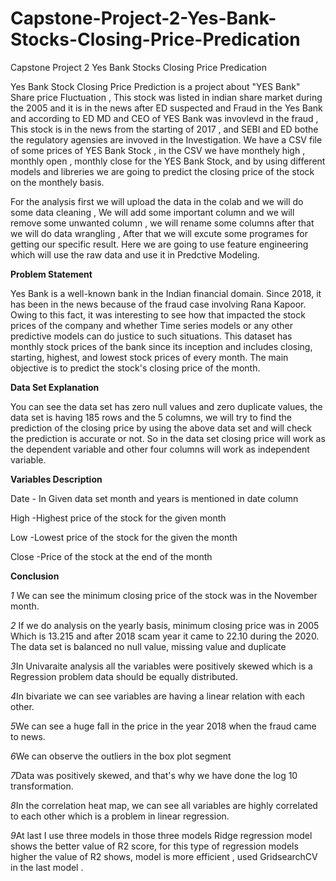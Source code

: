 # Capstone-Project-2-Yes-Bank-Stocks-Closing-Price-Predication
Capstone Project 2 Yes Bank Stocks Closing Price Predication

Yes Bank Stock Closing Price Prediction is a project about "YES Bank" Share price Fluctuation , This stock was listed in indian share market during the 2005 and it is in the news after ED suspected and Fraud in the Yes Bank and according to ED MD and CEO of YES Bank was invovlevd in the fraud , This stock is in the news from the starting of 2017 , and SEBI and ED bothe the regulatory agensies are invoved in the Investigation. We have a CSV file of some prices of YES Bank Stock , in the CSV we have monthely high , monthly open , monthly close for the YES Bank Stock, and by using different models and libreries we are going to predict the closing price of the stock on the monthely basis.

For the analysis first we will upload the data in the colab and we will do some data cleaning , We will add some important column and we will remove some unwanted column , we will rename some columns after that we will do data wrangling , After that we will excute some programes for getting our specific result. Here we are going to use feature engineering which will use the raw data and use it in Predctive Modeling.

**Problem Statement**

Yes Bank is a well-known bank in the Indian financial domain. Since 2018, it has been in the news because of the fraud case involving Rana Kapoor. Owing to this fact, it was interesting to see how that impacted the stock prices of the company and whether Time series models or any other predictive models can do justice to such situations. This dataset has monthly stock prices of the bank since its inception and includes closing, starting, highest, and lowest stock prices of every month. The main objective is to predict the stock's closing price of the month.

**Data Set Explanation**

You can see the data set has zero null values and zero duplicate values, the data set is having 185 rows and the 5 columns, we will try to find the prediction of the closing price by using the above data set and will check the prediction is accurate or not. So in the data set closing price will work as the dependent variable and other four columns will work as independent variable.

**Variables Description**


Date - In Given data set month and years is mentioned in date column

High -Highest price of the stock for the given month

Low -Lowest price of the stock for the given the month

Close -Price of the stock at the end of the month



**Conclusion**


*1* We can see the minimum closing price of the stock was in the November month.

*2*
If we do analysis on the yearly basis, minimum closing price was in 2005 Which is 13.215 and after 2018 scam year it came to 22.10 during the 2020.
The data set is balanced no null value, missing value and duplicate 

*3*In Univaraite analysis all the variables were positively skewed which is a Regression problem data should be equally distributed.

*4*In bivariate we can see variables are having a linear relation with each other.

*5*We can see a huge fall in the price in the year 2018 when the fraud came to news.

*6*We can observe the outliers in the box plot segment

*7*Data was positively skewed, and that's why we have done the log 10 transformation.

*8*In the correlation heat map, we can see all variables are highly correlated to each other which is a problem in linear regression.

*9*At last I use three models in those three models Ridge regression model shows the better value of R2 score, for this type of regression models higher the value of R2 shows, model is more efficient , used GridsearchCV in the last model .
